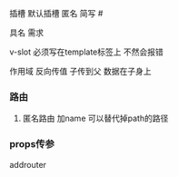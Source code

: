 插槽
默认插槽
匿名
简写  #

具名
需求


v-slot   必须写在template标签上  不然会报错


作用域   反向传值   子传到父  数据在子身上

### 路由
1. 匿名路由   加name  可以替代掉path的路径

### props传参



addrouter
